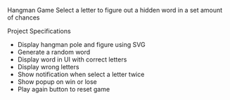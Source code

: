 Hangman Game
Select a letter to figure out a hidden word in a set amount of chances

Project Specifications
+ Display hangman pole and figure using SVG
+ Generate a random word
+ Display word in UI with correct letters
+ Display wrong letters
+ Show notification when select a letter twice
+ Show popup on win or lose
+ Play again button to reset game

